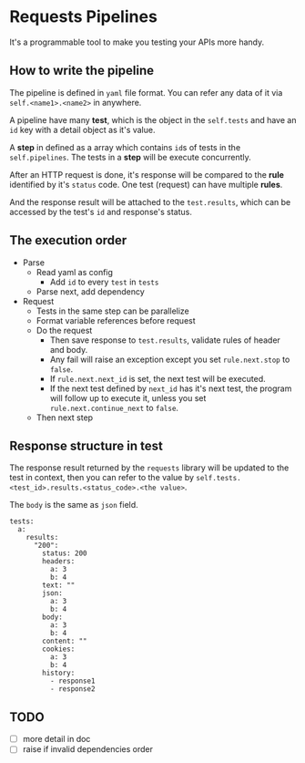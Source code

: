 # Requests Pipelines

It's a programmable tool to make you testing your APIs more handy.

## How to write the pipeline

The pipeline is defined in `yaml` file format. You can refer any data of it via `self.<name1>.<name2>` in anywhere.

A pipeline have many **test**, which is the object in the `self.tests` and have an `id` key with a detail object as it's value.

A **step** in defined as a array which contains `id`s of tests in the `self.pipelines`. The tests in a **step** will be execute concurrently.

After an HTTP request is done, it's response will be compared to the **rule** identified by it's `status` code. One test (request) can have multiple **rules**.

And the response result will be attached to the `test.results`,  which can be accessed by the test's `id` and response's status.

## The execution order

* Parse
    * Read yaml as config
        * Add `id` to every `test` in `tests`
    * Parse next, add dependency
* Request
    * Tests in the same step can be parallelize
    * Format variable references before request
    * Do the request
        * Then save response to `test.results`, validate rules of header and body.
        * Any fail will raise an exception except you set `rule.next.stop` to `false`.
        * If `rule.next.next_id` is set, the next test will be executed.
        * If the next test defined by `next_id` has it's next test, the program will follow up to execute it, unless you set `rule.next.continue_next` to `false`.
    * Then next step

## Response structure in test

The response result returned by the `requests` library will be updated to the test in context, then you can refer to the value by `self.tests.<test_id>.results.<status_code>.<the value>`.

The `body` is the same as `json` field.

```
tests:
  a:
    results:
      "200":
        status: 200
        headers:
          a: 3
          b: 4
        text: ""
        json:
          a: 3
          b: 4
        body:
          a: 3
          b: 4
        content: ""
        cookies:
          a: 3
          b: 4
        history:
          - response1
          - response2
```

## TODO

- [ ] more detail in doc
- [ ] raise if invalid dependencies order
